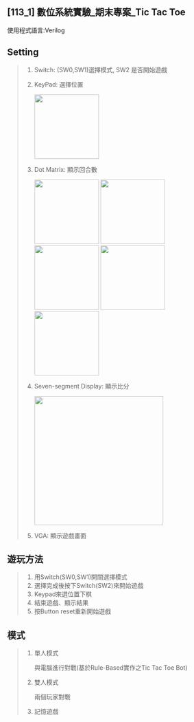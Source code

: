 ## [113_1] 數位系統實驗_期末專案_Tic Tac Toe

使用程式語言:Verilog

## Setting
> 1. Switch: (SW0,SW1)選擇模式, SW2 是否開始遊戲
> 2. KeyPad: 選擇位置
>    
>    <img src="https://i.imgur.com/ThHPAz4.png" width="150" />
> 3. Dot Matrix: 顯示回合數
>    
>    <img src="https://i.imgur.com/eQiL2kX.png" width="150" />
>    <img src="https://i.imgur.com/vhvpnGM.png" width="150" />
>    <img src="https://i.imgur.com/MdEQvBv.png" width="150" />
>    <img src="https://i.imgur.com/Ugs4zBi.png" width="150" />
>    <img src="https://i.imgur.com/rBthPdG.png" width="150" />
> 
> 5. Seven-segment Display: 顯示比分
>
>    <img src="https://i.imgur.com/QEitMCA.png" width="300" />
>    
> 7. VGA: 顯示遊戲畫面

## 遊玩方法
> 1. 用Switch(SW0,SW1)開關選擇模式
> 2. 選擇完成後按下Switch(SW2)來開始遊戲
> 3. Keypad來選位置下棋
> 4. 結束遊戲、顯示結果
> 5. 按Button reset重新開始遊戲

## 模式
> 1. 單人模式
>    
>    與電腦進行對戰(基於Rule-Based實作之Tic Tac Toe Bot)
> 2. 雙人模式
>
>    兩個玩家對戰
>
> 3. 記憶遊戲
>
>    
